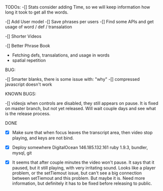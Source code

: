 TODOs:
-[] Stats consider adding Time, so we will keep information how long it took to get all the words.

-[] Add User model
  -[] Save phrases per users
  -[] Find some APIs and get usage of word / def / transalation


-[] Shorter Videos

-[] Better Phrase Book 
  - Fetching defs, transalations, and usage in words
  - spatial repetition


BUG:

-[] Smarter blanks, there is some issue with: "why"
-[] compressed javascript doesn't work

KNOWN BUGS:

-[] videojs when controls are disabled, they still appears on pause. It is fixed on master branch, but not yet released. Will wait couple days and see what is the release process.

DONE

-[x] Make sure that when focus leaves the transcript area, then video stop playing, and keys are not bind.
-[x] Deploy somewhere
  DigitalOcean 146.185.132.161
  ruby 1.9.3, bundler, mysql, git

-[x] It seems that after couple minutes the video won't pause. It says that it paused, but it still playing, with very irritating sound. Looks like a player problem, or the setTiemout issue, but can't see a big connection between setTiemout and this problem.  But maybe it is. Need more information, but definitely it has to be fixed before releasing to public.

